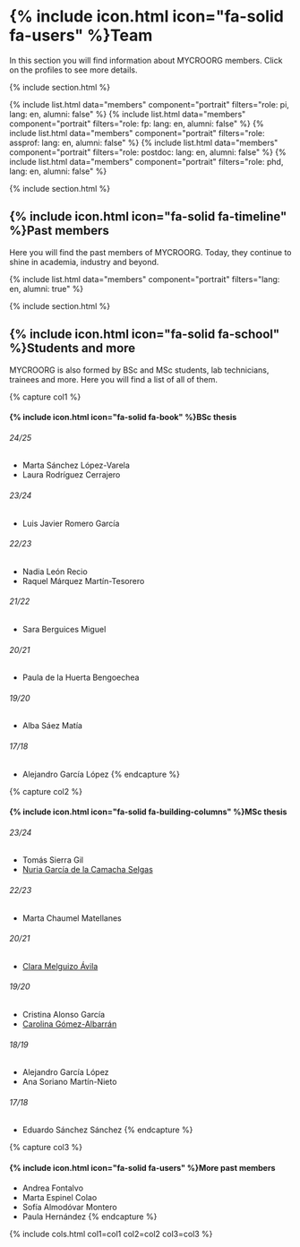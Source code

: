 
# {% include icon.html icon="fa-solid fa-users" %}Team

In this section you will find information about MYCROORG members. Click on the profiles to see more details. 

{% include section.html %}

{% include list.html data="members" component="portrait" filters="role: pi, lang: en, alumni: false" %}
{% include list.html data="members" component="portrait" filters="role: fp: lang: en, alumni: false" %}
{% include list.html data="members" component="portrait" filters="role: assprof: lang: en, alumni: false" %}
{% include list.html data="members" component="portrait" filters="role: postdoc: lang: en, alumni: false" %}
{% include list.html data="members" component="portrait" filters="role: phd, lang: en, alumni: false" %}

{% include section.html %}

## {% include icon.html icon="fa-solid fa-timeline" %}Past members

Here you will find the past members of MYCROORG. Today, they continue to shine in academia, industry and beyond.

{% include list.html data="members" component="portrait" filters="lang: en, alumni: true" %}

{% include section.html %}

## {% include icon.html icon="fa-solid fa-school" %}Students and more

MYCROORG is also formed by BSc and MSc students, lab technicians, trainees and more. Here you will find a list of all of them.

{% capture col1 %}
#### {% include icon.html icon="fa-solid fa-book" %}BSc thesis

###### 24/25
- Marta Sánchez López-Varela
- Laura Rodríguez Cerrajero

###### 23/24
- Luis Javier Romero García

###### 22/23
- Nadia León Recio
- Raquel Márquez Martín-Tesorero

###### 21/22

- Sara Berguices Miguel

###### 20/21

- Paula de la Huerta Bengoechea

###### 19/20
- Alba Sáez Matía

###### 17/18
- Alejandro García López
{% endcapture %}

{% capture col2 %}
#### {% include icon.html icon="fa-solid fa-building-columns" %}MSc thesis

###### 23/24
- Tomás Sierra Gil
- [Nuria García de la Camacha Selgas](/members/nuria.html)

###### 22/23
- Marta Chaumel Matellanes

###### 20/21
- [Clara Melguizo Ávila](/members/clara.html)

###### 19/20

- Cristina Alonso García
- [Carolina Gómez-Albarrán](/members/carolina.html)

###### 18/19

- Alejandro García López
- Ana Soriano Martín-Nieto

###### 17/18

- Eduardo Sánchez Sánchez
{% endcapture %}

{% capture col3 %}
#### {% include icon.html icon="fa-solid fa-users" %}More past members

- Andrea Fontalvo
- Marta Espinel Colao
- Sofía Almodóvar Montero
- Paula Hernández
{% endcapture %}

{%
  include cols.html
  col1=col1
  col2=col2
  col3=col3
%}
